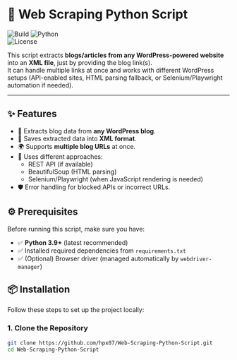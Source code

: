 # 🚀 Web Scraping Python Script  
![Build](https://img.shields.io/badge/status-in%20progress-yellow) 
![Python](https://img.shields.io/badge/built%20with-Python-orange)  
![License](https://img.shields.io/badge/license-MIT-green)  

This script extracts **blogs/articles from any WordPress-powered website** into an **XML file**, just by providing the blog link(s).  
It can handle multiple links at once and works with different WordPress setups (API-enabled sites, HTML parsing fallback, or Selenium/Playwright automation if needed).  

---

## ✨ Features  

- 🔗 Extracts blog data from **any WordPress blog**.  
- 📂 Saves extracted data into **XML format**.  
- 🌍 Supports **multiple blog URLs** at once.  
- 🔎 Uses different approaches:  
  - REST API (if available)  
  - BeautifulSoup (HTML parsing)  
  - Selenium/Playwright (when JavaScript rendering is needed)  
- 🛡️ Error handling for blocked APIs or incorrect URLs.  

## ⚙️ Prerequisites  

Before running this script, make sure you have:  

- ✅ **Python 3.9+** (latest recommended)  
- ✅ Installed required dependencies from `requirements.txt`  
- ✅ (Optional) Browser driver (managed automatically by `webdriver-manager`)  


## 📦 Installation  

Follow these steps to set up the project locally:  

### 1. Clone the Repository  

```bash
git clone https://github.com/hpx07/Web-Scraping-Python-Script.git
cd Web-Scraping-Python-Script
